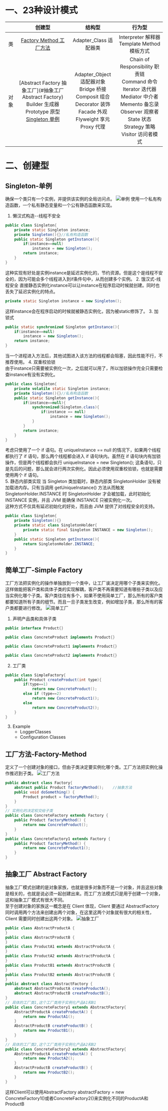 

# 一、23种设计模式
|        | 创建型 | 结构型 | 行为型 |
| :----: | :----: | :----: | :----: |
| 类     | [Factory Method 工厂方法](#工厂方法-Factory-Method) | Adapter_Class 适配器类 | Interpreter 解释器<br>Template Method 模板方式 |
| 对象   | [Abstract Factory 抽象工厂](#抽象工厂 Abstract Factory)<br>Builder 生成器<br>Prototype 原型<br>[Singleton 单例](#Singleton-单例) | Adapter_Object 适配器对象<br>Bridge 桥接<br>Composit 组合<br>Decorator 装饰<br>Facade 外观<br>Flyweight 享元<br>Proxy 代理 | Chain of Responsibility 职责链<br>Command 命令<br>Iterator 迭代器<br>Mediator 中介者<br>Memento 备忘录<br>Observer 观察者<br>State 状态<br>Strategy 策略<br>Visitor 访问者模式 |

# 二、创建型
## Singleton-单例
确保一个类只有一个实例，并提供该实例的全局访问点。
![单例](../pic/单例.png)
使用一个私有构造函数，一个私有静态变量和一个公有静态函数来实现。
1. 懒汉式构造--线程不安全
```java
public class Singleton{
	private static Singleton instance;
	private Singleton(){}//私有构造函数
	public static Singleton getInstance(){
		if(instance==null)
			instance = new Singleton();
	    return instance;
	}
}
```
这种实现有好处是实例instance是延迟实例化的，节约资源。但是这个是线程不安全的，因为可能会多个线程进入到if条件句中，从而创建多个实例。
2. 饿汉式-线程安全
直接静态实例化instance可以让instance在程序启动时候就创建。同时也丢失了延迟实例化的特点。
```java
private static Singleton instance = new Singleton();
```
这样instance会在程序启动的时候就被静态实例化，因为被static修饰了。
3. 加锁式
```java
public static synchronized Singleton getInstance(){
	if(instance==null)
		instance = new Singleton();
	return instance;
}
```
当一个进程进入方法后，其他试图进入该方法的线程都会阻塞，因此性能不行，不推荐使用。
4. 双重校验锁<br>
由于instance只需要被实例化一次，之后就可以用了，所以加锁操作完全只需要检查instance有没有实例化。
```java
public class Singleton{
	private volatile static Singleton instance;
	private Singleton(){}//私有构造函数
	public static Singleton getInstance(){
		if(instance==null){
			synchronized(Singleton.class){
				if(instance == null)
					instance = new Singleton();
			}
		}
	    return instance;
	}
}
```
考虑只使用了一个 if 语句。在 uniqueInstance == null 的情况下，如果两个线程都执行了 if 语句，那么两个线程都会进入 if 语句块内。虽然在 if 语句块内有加锁操作，但是两个线程都会执行 uniqueInstance = new Singleton(); 这条语句，只是先后的问题，那么就会进行两次实例化。因此必须使用双重校验锁，也就是需要使用两个 if 语句。   
5. 静态内部类实现
当 Singleton 类加载时，静态内部类 SingletonHolder 没有被加载进内存。只有当调用 getUniqueInstance() 方法从而触发 SingletonHolder.INSTANCE 时 SingletonHolder 才会被加载，此时初始化 INSTANCE 实例，并且 JVM 能确保 INSTANCE 只被实例化一次。   
这种方式不仅具有延迟初始化的好处，而且由 JVM 提供了对线程安全的支持。
```java
public class Singleton{
	private Singleton(){}
	private static class SingletonHolder{
		private static final Singleton INSTANCE = new Singleton();
	}
	public static Singleton getInstance(){
		return SingletonHolder.INSTANCE;
	}
}
```

## 简单工厂-Simple Factory
工厂方法把实例化的操作单独放到一个类中，让工厂诶决定用哪个子类来实例化。<br>
这样做能把客户类和具体子类的实现解耦，客户类不再需要知道有哪些子类以及应当实例化哪个子类。客户类往往有多个，如果不使用简单工厂，那么所有的客户类都要知道所有子类的细节。而且一旦子类发生改变，例如增加子类，那么所有的客户类都要进行修改。
![简单工厂](../pic/简单工厂.png)
1. 声明产品类和具体子类
```java
public interface Product{}

public class ConcreteProduct implements Product{}

public class ConcreteProduct1 implements Product{}

public class ConcreteProduct2 implements Product{}
```
2. 工厂类
```java
public class SimpleFactory{
	public Product createProduct(int type){
		if(type==1)
			return new ConcreteProduct();
		else if (type==2)
			return new ConcreteProduct1();
		else 
			return new ConcreteProduct2();
	}
}
```
3. Example
   - LoggerClasses
   - Configuration Classes

## 工厂方法-Factory-Method
定义了一个创建对象的接口，但由子类决定要实例化哪个类。工厂方法把实例化操作推迟到子类。
![工厂方法](../pic/工厂方法.png)
```java
public abstract class Factory{
	abstract public Product factoryMethod();	//抽象方法
	public void doSomething() {
		Product product = factoryMethod();
	}
}
// 实例化的决定权交给子类
public class ConcreteFactory extends Factory {
    public Product factoryMethod() {
        return new ConcreteProduct();
    }
}
public class ConcreteFactory1 extends Factory {
    public Product factoryMethod() {
        return new ConcreteProduct1();
    }
}
```

## 抽象工厂 Abstract Factory
抽象工厂模式创建的是对象家族，也就是很多对象而不是一个对象，并且这些对象是相关的，也就是说必须一起创建出来。而工厂方法模式只是用于创建一个对象，这和抽象工厂模式有很大不同。   
至于创建对象的家族这一概念是在 Client 体现，Client 要通过 AbstractFactory 同时调用两个方法来创建出两个对象，在这里这两个对象就有很大的相关性，Client 需要同时创建出这两个对象。
![抽象工厂](../pic/抽象工厂.png)
```java
public class AbstractProductA {
}
public class AbstractProductB {
}
public class ProductA1 extends AbstractProductA {
}
public class ProductA2 extends AbstractProductA {
}
public class ProductB1 extends AbstractProductB {
}
public class ProductB2 extends AbstractProductB {
}
public abstract class AbstractFactory {
    abstract AbstractProductA createProductA();
    abstract AbstractProductB createProductB();
}
// 具体的工厂类1,这个工厂类用于实例化产品A1和B1
public class ConcreteFactory1 extends AbstractFactory{
	AbstractProductA createProductA() {
		return new ProductA1();
	}
	AbstractProductB createProductB() {
		return new ProductB1();
	}
}
// 具体的工厂类2,这个工厂类用于实例化产品A2和B2
public class ConcreteFactory2 extends AbstractFactory{
	AbstractProductA createProductA() {
		return new ProductA2();
	}
	AbstractProductB createProductB() {
		return new ProductB2();
	}
}
```
这样Client可以使用AbstractFactory abstractFactory = new ConcreteFactory1()或者ConcreteFactory2()来实例化不同的ProductA和ProductB